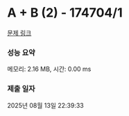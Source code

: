 # A + B (2) - 174704/1 

[문제 링크](https://level.goorm.io/exam/174704/a-b-2/quiz/1) 

### 성능 요약

메모리: 2.16 MB, 시간: 0.00 ms

### 제출 일자

2025년 08월 13일 22:39:33

